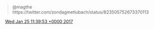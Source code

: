 > @magthe https://twitter\.com/zondagmetlubach/status/823505752673370113

<img src="../../media/tweet.ico" width="12" /> [Wed Jan 25 11:39:53 +0000 2017](https://twitter.com/DromerDenker/status/824220240313729025)